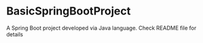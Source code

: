 # BasicSpringBootProject
A Spring Boot project developed via Java language. Check README file for details
